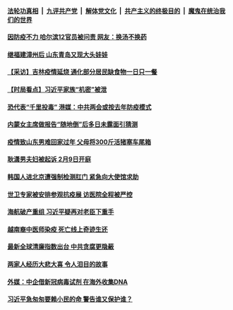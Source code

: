 

####  [法轮功真相](../../../../basic/blob/master/README.md?t=02010231) &nbsp;|&nbsp; [九评共产党](../../../../9ping.md/blob/master/README.md?t=02010231) &nbsp;|&nbsp; [解体党文化](../../../../jtdwh.md/blob/master/README.md?t=02010231)  &nbsp;|&nbsp; [共产主义的终极目的](../../../../gczydzjmd.md/blob/master/README.md?t=02010231) &nbsp;|&nbsp; [魔鬼在统治我们的世界](../../../../mgztzwmdsj.md/blob/master/README.md?t=02010231) 

#### [因防疫不力 哈尔滨12官员被问责 网友：换汤不换药](../pages/soh5/469628.md?t=02010231) 
#### [继福建漳州后 山东青岛又现大头娃娃](../pages/soh5/469634.md?t=02010231) 
#### [【采访】吉林疫情延烧 通化部分居民缺食物一日只一餐](../pages/soh5/469613.md?t=02010231) 
#### [【时局看点】习近平家族“机密”被泄 ](../pages/soh5/469607.md?t=02010231) 
#### [恐代表“千里投毒” 港媒：中共两会或按去年防疫模式](../pages/soh5/469577.md?t=02010231) 
#### [内蒙女主席做报告“随地倒”后多日未露面引猜测](../pages/soh5/469559.md?t=02010231) 
#### [疫情致山东男难回家过年 父母将300斤活猪塞车尾箱](../pages/soh5/469547.md?t=02010231) 
#### [耿潇男夫妇被起诉 2月9日开庭](../pages/soh5/469529.md?t=02010231) 
#### [韩国人进北京遭强制检测肛门  紧急向大使馆求助](../pages/soh5/469511.md?t=02010231) 
#### [世卫专家被安排参观抗疫展 访医院全程被严控 ](../pages/soh5/469496.md?t=02010231) 
#### [海航破产重组 习近平疑再对老臣下重手](../pages/soh5/469490.md?t=02010231) 
#### [越南裔中医师染疫 死亡线上奇迹生还](../pages/soh5/469265.md?t=02010231) 
#### [最新全球清廉指数出台 中共贪腐更隐蔽](../pages/soh5/469469.md?t=02010231) 
#### [两家人经历大悲大喜 令人泪目的故事](../pages/soh5/469454.md?t=02010231) 
#### [外媒：中企借新冠病毒试剂 在海外收集DNA](../pages/soh5/469478.md?t=02010231) 
#### [习近平急匆匆要赖小民的命 警告谁又保护谁？](../pages/soh5/469346.md?t=02010231) 
